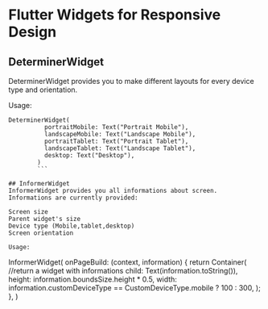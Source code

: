 # Flutter Widgets for Responsive Design

## DeterminerWidget
DeterminerWidget provides you to make different layouts for every device type and orientation.

Usage:

```
DeterminerWidget(
          portraitMobile: Text("Portrait Mobile"),
          landscapeMobile: Text("Landscape Mobile"),
          portraitTablet: Text("Portrait Tablet"),
          landscapeTablet: Text("Landscape Tablet"),
          desktop: Text("Desktop"),
        )
        ```
        
## InformerWidget
InformerWidget provides you all informations about screen.
Informations are currently provided:

Screen size
Parent widget's size
Device type (Mobile,tablet,desktop)
Screen orientation

Usage:

```
InformerWidget(
                onPageBuild: (context, information) {
                  return Container(
                    //return a widget with informations
                    child: Text(information.toString()),
                    height: information.boundsSize.height * 0.5,
                    width: information.customDeviceType == CustomDeviceType.mobile ? 100 : 300,
                  );
                },
              )
 ```
